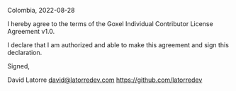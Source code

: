 Colombia, 2022-08-28

I hereby agree to the terms of the Goxel Individual Contributor License
Agreement v1.0.

I declare that I am authorized and able to make this agreement and sign this
declaration.

Signed,

David Latorre david@latorredev.com https://github.com/latorredev